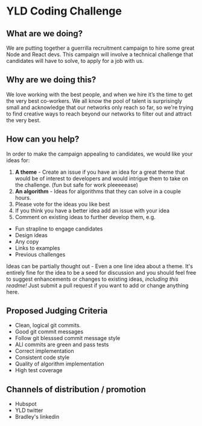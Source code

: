 # YLD Coding Challenge

## What are we doing?

We are putting together a guerrilla recruitment campaign to hire some great
Node and React devs. This campaign will involve a technical challenge that
candidates will have to solve, to apply for a job with us.

## Why are we doing this?

We love working with the best people, and when we hire it’s the time to get the 
very best co-workers.  We all know the pool of talent is surprisingly small
and acknowledge that our networks only reach so far, so we're trying to find
creative ways to reach beyond our networks to filter out and attract the very
best.

## How can you help?

In order to make the campaign appealing to candidates, we would like your
ideas for:

1. **A theme** - Create an issue if you have an idea for a great theme that would
be of interest to developers and would intrigue them to take on the challenge.
(fun but safe for work pleeeeease)
2. **An algorithm** - Ideas for algorithms that they can solve in a couple hours.
3. Please vote for the ideas you like best
4. If you think you have a better idea add an issue with your idea
5. Comment on existing ideas to further develop them, e.g.
 * Fun strapline to engage candidates
 * Design ideas
 * Any copy
 * Links to examples
 * Previous challenges

Ideas can be partially thought out - Even a one line idea about a theme. It's
entirely fine for the idea to be a seed for discussion and you should feel free
to suggest enhancements or changes to existing ideas, *including this readme!*
Just submit a pull request if you want to add or change anything here.

## Proposed Judging Criteria

* Clean, logical git commits.
* Good git commit messages
* Follow git blesssed commit message style
* ALl commits are green and pass tests
* Correct implementation
* Consistent code style
* Quality of algorithm implementation
* High test coverage

## Channels of distribution / promotion

* Hubspot
* YLD twitter
* Bradley's linkedin
